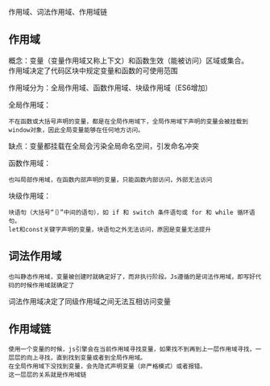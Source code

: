  作用域、词法作用域、作用域链

 ## 作用域

概念：变量（变量作用域又称上下文）和函数生效（能被访问）区域或集合。  
作用域决定了代码区块中规定变量和函数的可使用范围

作用域分为：全局作用域、函数作用域、块级作用域（ES6增加）

全局作用域： 

    不在函数或大括号声明的变量，都是在全局作用域下，全局作用域下声明的变量会被挂载到window对象，因此全局变量能够在任何地方访问。  

缺点：变量都挂载在全局会污染全局命名空间，引发命名冲突

函数作用域：  

    也叫局部作用域，在函数内部声明的变量，只能函数内部访问，外部无法访问

块级作用域：  

    块语句（大括号“｛｝”中间的语句），如 if 和 switch 条件语句或 for 和 while 循环语句。  
    let和const关键字声明的变量，块语句之外无法访问，原因是变量无法提升

## 词法作用域

    也叫静态作用域，变量被创建时就确定好了，而非执行阶段。Js遵循的是词法作用域，即写好代码的时候作用域就确定了

词法作用域决定了同级作用域之间无法互相访问变量

## 作用域链

    使用一个变量的时候，js引擎会在当前作用域寻找变量，如果找不到再到上一层作用域寻找，一层层的向上寻找，直到找到变量或者到全局作用域。
    在全局作用域下没找到变量，会先隐式声明变量（非严格模式）或者报错。
    这一层层的关系就是作用域链

